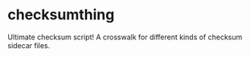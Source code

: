 # checksumthing
Ultimate checksum script! A crosswalk for different kinds of checksum sidecar files.
